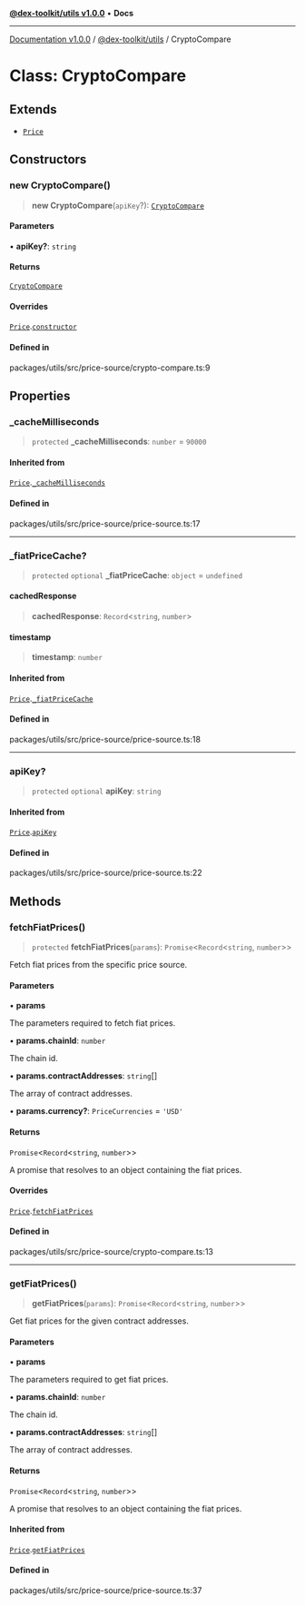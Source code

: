 [**@dex-toolkit/utils v1.0.0**](../README.md) • **Docs**

***

[Documentation v1.0.0](../../../packages.md) / [@dex-toolkit/utils](../README.md) / CryptoCompare

# Class: CryptoCompare

## Extends

- [`Price`](Price.md)

## Constructors

### new CryptoCompare()

> **new CryptoCompare**(`apiKey`?): [`CryptoCompare`](CryptoCompare.md)

#### Parameters

• **apiKey?**: `string`

#### Returns

[`CryptoCompare`](CryptoCompare.md)

#### Overrides

[`Price`](Price.md).[`constructor`](Price.md#constructors)

#### Defined in

packages/utils/src/price-source/crypto-compare.ts:9

## Properties

### \_cacheMilliseconds

> `protected` **\_cacheMilliseconds**: `number` = `90000`

#### Inherited from

[`Price`](Price.md).[`_cacheMilliseconds`](Price.md#_cachemilliseconds)

#### Defined in

packages/utils/src/price-source/price-source.ts:17

***

### \_fiatPriceCache?

> `protected` `optional` **\_fiatPriceCache**: `object` = `undefined`

#### cachedResponse

> **cachedResponse**: `Record`\<`string`, `number`\>

#### timestamp

> **timestamp**: `number`

#### Inherited from

[`Price`](Price.md).[`_fiatPriceCache`](Price.md#_fiatpricecache)

#### Defined in

packages/utils/src/price-source/price-source.ts:18

***

### apiKey?

> `protected` `optional` **apiKey**: `string`

#### Inherited from

[`Price`](Price.md).[`apiKey`](Price.md#apikey)

#### Defined in

packages/utils/src/price-source/price-source.ts:22

## Methods

### fetchFiatPrices()

> `protected` **fetchFiatPrices**(`params`): `Promise`\<`Record`\<`string`, `number`\>\>

Fetch fiat prices from the specific price source.

#### Parameters

• **params**

The parameters required to fetch fiat prices.

• **params.chainId**: `number`

The chain id.

• **params.contractAddresses**: `string`[]

The array of contract addresses.

• **params.currency?**: `PriceCurrencies` = `'USD'`

#### Returns

`Promise`\<`Record`\<`string`, `number`\>\>

A promise that resolves to an object containing the fiat prices.

#### Overrides

[`Price`](Price.md).[`fetchFiatPrices`](Price.md#fetchfiatprices)

#### Defined in

packages/utils/src/price-source/crypto-compare.ts:13

***

### getFiatPrices()

> **getFiatPrices**(`params`): `Promise`\<`Record`\<`string`, `number`\>\>

Get fiat prices for the given contract addresses.

#### Parameters

• **params**

The parameters required to get fiat prices.

• **params.chainId**: `number`

The chain id.

• **params.contractAddresses**: `string`[]

The array of contract addresses.

#### Returns

`Promise`\<`Record`\<`string`, `number`\>\>

A promise that resolves to an object containing the fiat prices.

#### Inherited from

[`Price`](Price.md).[`getFiatPrices`](Price.md#getfiatprices)

#### Defined in

packages/utils/src/price-source/price-source.ts:37
